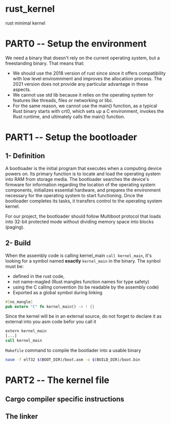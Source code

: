 # rust_kernel
rust minimal kernel

# PART0 -- Setup the environment

We need a binary that doesn't rely on the current operating system, but a freestanding binary. That means that:
* We should use the 2018 version of rust since since it offers compatibility with low level enviromnment and improves the allocatiion process. The 2021 version does not provide any particular advantage in these aspects.
* We cannot use std lib because it relies on the operating system for features like threads, files or networking or libc.
* For the same reason, we cannot use the main() function, as a typical Rust binary starts with crt0, which sets up a C environment, invokes the Rust runtime, and ultimately calls the main() function.

# PART1 -- Setup the bootloader

## 1- Definition
A bootloader is the initial program that executes when a computing device powers on. Its primary function is to locate and load the operating system into RAM from storage media. The bootloader searches the device's firmware for information regarding the location of the operating system components, initializes essential hardware, and prepares the environment necessary for the operating system to start functioning. Once the bootloader completes its tasks, it transfers control to the operating system kernel.

For our project, the bootloader should follow Multiboot protocol that loads into 32-bit protected mode without dividing memory space into blocks (paging).

## 2- Build
When the assembly code is calling kernel_main ```call kernel_main```, it's looking for a symbol named __exactly__ `kernel_main` in the binary.
The synbol must be:
- defined in the rust code, 
- not name-magled (Rust mangles function names for type safety)
- using the C calling convention (to be readable by the assembly code)
- Exported as a global symbol during linking

```rust
#[no_mangle]
pub extern "C" fn kernel_main() -> ! {}
```

Since the kernel will be in an external source, do not forget to declare it as external into you asm code befor you call it
```asm
extern kernel_main
[...]
call kernel_main
```
`Makefile` command to compile the bootlader into a usable binary
```bash
nasm -f elf32 $(BOOT_DIR)/boot.asm -o $(BUILD_DIR)/boot.bin
```

# PART2 -- The kernel file

## Cargo compiler specific instructions

## The linker